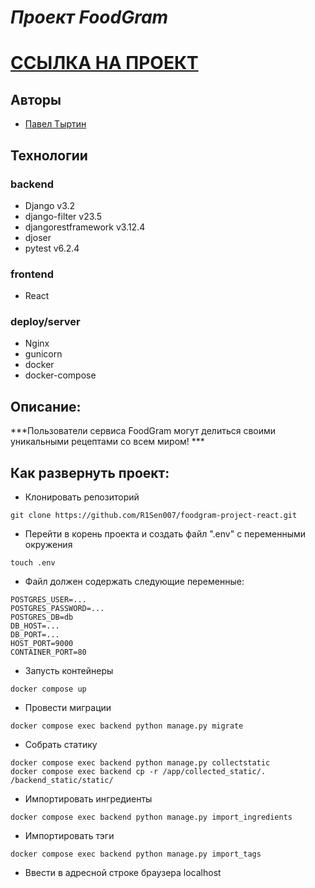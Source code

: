 # *Проект FoodGram*

# [ССЫЛКА НА ПРОЕКТ](https://foodgram-project.sytes.net/)
## Авторы
 - [Павел Тыртин](https://github.com/R1Sen007)

## Технологии
### backend
 - Django v3.2
 - django-filter v23.5
 - djangorestframework v3.12.4
 - djoser
 - pytest v6.2.4
### frontend
 - React
### deploy/server
 - Nginx
 - gunicorn
 - docker
 - docker-compose

## Описание:

***Пользователи сервиса FoodGram могут делиться своими уникальными рецептами со всем миром! ***

## Как развернуть проект:

- Клонировать репозиторий
```
git clone https://github.com/R1Sen007/foodgram-project-react.git
```

- Перейти в корень проекта и создать файл ".env" с переменными окружения 
```
touch .env
```

- Файл должен содержать следующие переменные:
```
POSTGRES_USER=...
POSTGRES_PASSWORD=...
POSTGRES_DB=db
DB_HOST=...
DB_PORT=...
HOST_PORT=9000
CONTAINER_PORT=80
```

- Запусть контейнеры
```
docker compose up
```

- Провести миграции
```
docker compose exec backend python manage.py migrate
```

- Собрать статику
```
docker compose exec backend python manage.py collectstatic
docker compose exec backend cp -r /app/collected_static/. /backend_static/static/
```

- Импортировать ингредиенты
```
docker compose exec backend python manage.py import_ingredients
```

- Импортировать тэги
```
docker compose exec backend python manage.py import_tags
```

- Ввести в адресной строке браузера localhost